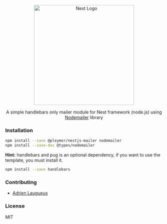 <p align="center">
  <a href="http://nestjs.com/" target="blank">
    <img src="https://nestjs.com/img/logo_text.svg" width="320" alt="Nest Logo" />
  </a>
</p>

<p align="center">
  A simple handlebars only mailer module for Nest framework (node.js) using <a href="https://nodemailer.com/">Nodemailer</a> library
</p>

### Installation

```sh
npm install --save @pleymor/nestjs-mailer nodemailer
npm install --save-dev @types/nodemailer
```

**Hint:** handlebars and pug is an optional dependency, if you want to use the template, you must install it.

```sh
npm install --save handlebars
```

### Contributing

* [Adrien Laugueux](https://github.com/pleymor)

### License

MIT
